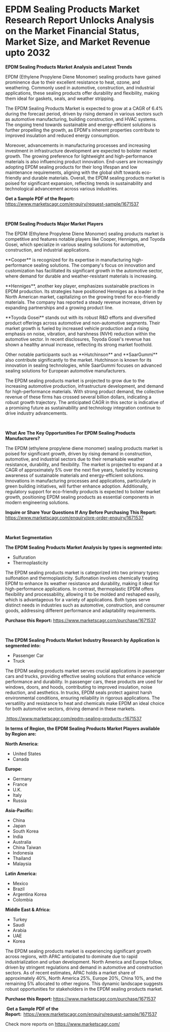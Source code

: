 <p><h1>EPDM Sealing Products Market Research Report Unlocks Analysis on the Market Financial Status, Market Size, and Market Revenue upto 2032</h1></p><p><strong>EPDM Sealing Products Market Analysis and Latest Trends</strong></p>
<p><p>EPDM (Ethylene Propylene Diene Monomer) sealing products have gained prominence due to their excellent resistance to heat, ozone, and weathering. Commonly used in automotive, construction, and industrial applications, these sealing products offer durability and flexibility, making them ideal for gaskets, seals, and weather stripping. </p><p>The EPDM Sealing Products Market is expected to grow at a CAGR of 6.4% during the forecast period, driven by rising demand in various sectors such as automotive manufacturing, building construction, and HVAC systems. The ongoing trend towards sustainable and energy-efficient solutions is further propelling the growth, as EPDM's inherent properties contribute to improved insulation and reduced energy consumption. </p><p>Moreover, advancements in manufacturing processes and increasing investment in infrastructure development are expected to bolster market growth. The growing preference for lightweight and high-performance materials is also influencing product innovation. End-users are increasingly adopting EPDM sealing products for their long lifespan and low maintenance requirements, aligning with the global shift towards eco-friendly and durable materials. Overall, the EPDM sealing products market is poised for significant expansion, reflecting trends in sustainability and technological advancement across various industries.</p></p>
<p><strong>Get a Sample PDF of the Report:&nbsp;</strong> <a href="https://www.marketscagr.com/enquiry/request-sample/1671537?utm_campaign=3188&utm_medium=2&utm_source=Github&utm_content=ia&utm_term=25032025&utm_id=epdm-sealing-products">https://www.marketscagr.com/enquiry/request-sample/1671537</a></p>
<p>&nbsp;</p>
<p><strong>EPDM Sealing Products Major Market Players</strong></p>
<p><p>The EPDM (Ethylene Propylene Diene Monomer) sealing products market is competitive and features notable players like Cooper, Henniges, and Toyoda Gosei, which specialize in various sealing solutions for automotive, construction, and industrial applications.</p><p>**Cooper** is recognized for its expertise in manufacturing high-performance sealing solutions. The company's focus on innovation and customization has facilitated its significant growth in the automotive sector, where demand for durable and weather-resistant materials is increasing.</p><p>**Henniges**, another key player, emphasizes sustainable practices in EPDM production. Its strategies have positioned Henniges as a leader in the North American market, capitalizing on the growing trend for eco-friendly materials. The company has reported a steady revenue increase, driven by expanding partnerships and a growing product line.</p><p>**Toyoda Gosei** stands out with its robust R&D efforts and diversified product offerings across automotive and non-automotive segments. Their market growth is fueled by increased vehicle production and a rising emphasis on noise, vibration, and harshness (NVH) reduction within the automotive sector. In recent disclosures, Toyoda Gosei's revenue has shown a healthy annual increase, reflecting its strong market foothold.</p><p>Other notable participants such as **Hutchinson** and **SaarGummi** also contribute significantly to the market. Hutchinson is known for its innovation in sealing technologies, while SaarGummi focuses on advanced sealing solutions for European automotive manufacturers. </p><p>The EPDM sealing products market is projected to grow due to the increasing automotive production, infrastructure development, and demand for high-performance materials. With strong product demand, the collective revenue of these firms has crossed several billion dollars, indicating a robust growth trajectory. The anticipated CAGR in this sector is indicative of a promising future as sustainability and technology integration continue to drive industry advancements.</p></p>
<p>&nbsp;</p>
<p><strong>What Are The Key Opportunities For EPDM Sealing Products Manufacturers?</strong></p>
<p><p>The EPDM (ethylene propylene diene monomer) sealing products market is poised for significant growth, driven by rising demand in construction, automotive, and industrial sectors due to their remarkable weather resistance, durability, and flexibility. The market is projected to expand at a CAGR of approximately 5% over the next five years, fueled by increasing awareness of sustainable materials and energy-efficient solutions. Innovations in manufacturing processes and applications, particularly in green building initiatives, will further enhance adoption. Additionally, regulatory support for eco-friendly products is expected to bolster market growth, positioning EPDM sealing products as essential components in modern engineering solutions.</p></p>
<p><strong>Inquire or Share Your Questions If Any Before Purchasing This Report:</strong> <a href="https://www.marketscagr.com/enquiry/pre-order-enquiry/1671537?utm_campaign=3188&utm_medium=2&utm_source=Github&utm_content=ia&utm_term=25032025&utm_id=epdm-sealing-products">https://www.marketscagr.com/enquiry/pre-order-enquiry/1671537</a></p>
<p>&nbsp;</p>
<p><strong>Market Segmentation</strong></p>
<p><strong>The EPDM Sealing Products Market Analysis by types is segmented into:</strong></p>
<p><ul><li>Sulfuration</li><li>Thermoplasticity</li></ul></p>
<p><p>The EPDM sealing products market is categorized into two primary types: sulfonation and thermoplasticity. Sulfonation involves chemically treating EPDM to enhance its weather resistance and durability, making it ideal for high-performance applications. In contrast, thermoplastic EPDM offers flexibility and processability, allowing it to be molded and reshaped easily, which is advantageous for a variety of applications. Both types serve distinct needs in industries such as automotive, construction, and consumer goods, addressing different performance and adaptability requirements.</p></p>
<p><strong>Purchase this Report:&nbsp;</strong><a href="https://www.marketscagr.com/purchase/1671537?utm_campaign=3188&utm_medium=2&utm_source=Github&utm_content=ia&utm_term=25032025&utm_id=epdm-sealing-products">https://www.marketscagr.com/purchase/1671537</a></p>
<p>&nbsp;</p>
<p><strong>The EPDM Sealing Products Market Industry Research by Application is segmented into:</strong></p>
<p><ul><li>Passenger Car</li><li>Truck</li></ul></p>
<p><p>The EPDM sealing products market serves crucial applications in passenger cars and trucks, providing effective sealing solutions that enhance vehicle performance and durability. In passenger cars, these products are used for windows, doors, and hoods, contributing to improved insulation, noise reduction, and aesthetics. In trucks, EPDM seals protect against harsh environmental conditions, ensuring reliability in rigorous applications. The versatility and resistance to heat and chemicals make EPDM an ideal choice for both automotive sectors, driving demand in these markets.</p></p>
<p><a href="https://www.marketscagr.com/epdm-sealing-products-r1671537?utm_campaign=3188&utm_medium=2&utm_source=Github&utm_content=ia&utm_term=25032025&utm_id=epdm-sealing-products">&nbsp;https://www.marketscagr.com/epdm-sealing-products-r1671537</a></p>
<p><strong>In terms of Region, the EPDM Sealing Products Market Players available by Region are:</strong></p>
<p>
    <p> <strong> North America: </strong>
        <ul>
            <li>United States</li>
            <li>Canada</li>
        </ul>
        </p> 
    <p> <strong> Europe: </strong>
        <ul>
            <li>Germany</li>
            <li>France</li>
            <li>U.K.</li>
            <li>Italy</li>
            <li>Russia</li>
        </ul>
        </p> 
    <p> <strong> Asia-Pacific: </strong>
        <ul>
            <li>China</li>
            <li>Japan</li>
            <li>South Korea</li>
            <li>India</li>
            <li>Australia</li>
            <li>China Taiwan</li>
            <li>Indonesia</li>
            <li>Thailand</li>
            <li>Malaysia</li>
        </ul>
        </p> 
    <p> <strong> Latin America: </strong>
        <ul>
            <li>Mexico</li>
            <li>Brazil</li>
            <li>Argentina Korea</li>
            <li>Colombia</li>
        </ul>
        </p> 
    <p> <strong> Middle East & Africa: </strong>
        <ul>
            <li>Turkey</li>
            <li>Saudi</li>
            <li>Arabia</li>
            <li>UAE</li>
            <li>Korea</li>
        </ul>
    </p>
    </p>
<p><p>The EPDM sealing products market is experiencing significant growth across regions, with APAC anticipated to dominate due to rapid industrialization and urban development. North America and Europe follow, driven by stringent regulations and demand in automotive and construction sectors. As of recent estimates, APAC holds a market share of approximately 40%, North America 25%, Europe 20%, China 10%, and the remaining 5% allocated to other regions. This dynamic landscape suggests robust opportunities for stakeholders in the EPDM sealing products market.</p></p>
<p><strong>Purchase this Report: </strong><a href="https://www.marketscagr.com/purchase/1671537?utm_campaign=3188&utm_medium=2&utm_source=Github&utm_content=ia&utm_term=25032025&utm_id=epdm-sealing-products">https://www.marketscagr.com/purchase/1671537</a></p>
<p>&nbsp;<strong>Get a Sample PDF of the Report:&nbsp;&nbsp;</strong><a href="https://www.marketscagr.com/enquiry/request-sample/1671537?utm_campaign=3188&utm_medium=2&utm_source=Github&utm_content=ia&utm_term=25032025&utm_id=epdm-sealing-products">https://www.marketscagr.com/enquiry/request-sample/1671537</a></p>
<p><strong></strong></p>
<p>Check more reports on <a href="https://www.marketscagr.com/?utm_campaign=3188&utm_medium=2&utm_source=Github&utm_content=ia&utm_term=25032025&utm_id=epdm-sealing-products">https://www.marketscagr.com/</a></p>